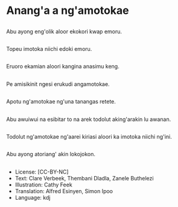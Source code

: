 # Anang'a a ng'amotokae

##
Abu ayong eng'olik
aloor ekokori kwap
emoru.

##
Topeu imotoka niichi
edoki emoru.

##
Eruoro ekamian aloori
kangina anasimu keng.

##
Pe amisikinit ngesi
erukudi angamotokae.

##
Apotu ng'amotokae
ng'una tanangas retete.

##
Abu awuiwui na esibitar
to na arek todolut
aking'arakin lu awanan.

##
Todolut ng'amotokae
ng'aarei kiriasi aloori ka
imotoka niichi ng'ini.

##
Abu ayong atoriang'
akin lokojokon.

##
* License: [CC-BY-NC]
* Text: Clare Verbeek, Thembani Dladla, Zanele Buthelezi
* Illustration: Cathy Feek
* Translation: Alfred Esinyen, Simon Ipoo
* Language: kdj
